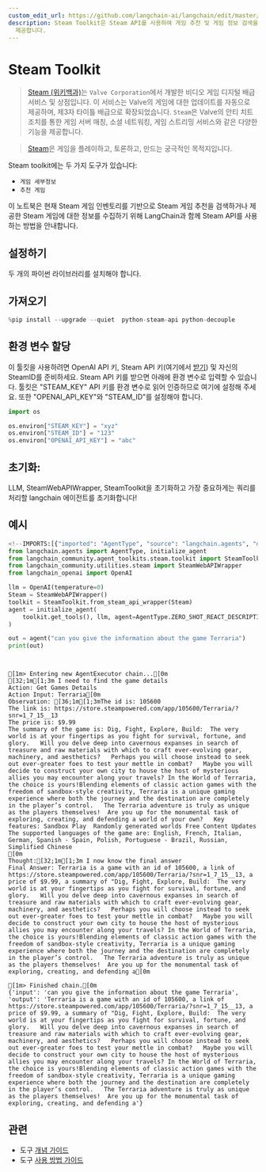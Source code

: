 ```yaml
---
custom_edit_url: https://github.com/langchain-ai/langchain/edit/master/docs/docs/integrations/tools/steam.ipynb
description: Steam Toolkit은 Steam API를 사용하여 게임 추천 및 게임 정보 검색을 위한 LangChain 기반 도구를
  제공합니다.
---
```


# Steam Toolkit

> [Steam (위키백과)](https://en.wikipedia.org/wiki/Steam_(service))는 `Valve Corporation`에서 개발한 비디오 게임 디지털 배급 서비스 및 상점입니다. 이 서비스는 Valve의 게임에 대한 업데이트를 자동으로 제공하며, 제3자 타이틀 배급으로 확장되었습니다. `Steam`은 Valve의 안티 치트 조치를 통한 게임 서버 매칭, 소셜 네트워킹, 게임 스트리밍 서비스와 같은 다양한 기능을 제공합니다.

> [Steam](https://store.steampowered.com/about/)은 게임을 플레이하고, 토론하고, 만드는 궁극적인 목적지입니다.

Steam toolkit에는 두 가지 도구가 있습니다:
- `게임 세부정보`
- `추천 게임`

이 노트북은 현재 Steam 게임 인벤토리를 기반으로 Steam 게임 추천을 검색하거나 제공한 Steam 게임에 대한 정보를 수집하기 위해 LangChain과 함께 Steam API를 사용하는 방법을 안내합니다.

## 설정하기

두 개의 파이썬 라이브러리를 설치해야 합니다.

## 가져오기

```python
%pip install --upgrade --quiet  python-steam-api python-decouple
```


## 환경 변수 할당
이 툴킷을 사용하려면 OpenAI API 키, Steam API 키(여기에서 [받기](https://steamcommunity.com/dev/apikey)) 및 자신의 SteamID를 준비하세요. Steam API 키를 받으면 아래에 환경 변수로 입력할 수 있습니다. 툴킷은 "STEAM_KEY" API 키를 환경 변수로 읽어 인증하므로 여기에 설정해 주세요. 또한 "OPENAI_API_KEY"와 "STEAM_ID"를 설정해야 합니다.

```python
import os

os.environ["STEAM_KEY"] = "xyz"
os.environ["STEAM_ID"] = "123"
os.environ["OPENAI_API_KEY"] = "abc"
```


## 초기화:
LLM, SteamWebAPIWrapper, SteamToolkit을 초기화하고 가장 중요하게는 쿼리를 처리할 langchain 에이전트를 초기화합니다!
## 예시

```python
<!--IMPORTS:[{"imported": "AgentType", "source": "langchain.agents", "docs": "https://api.python.langchain.com/en/latest/agents/langchain.agents.agent_types.AgentType.html", "title": "Steam Toolkit"}, {"imported": "initialize_agent", "source": "langchain.agents", "docs": "https://api.python.langchain.com/en/latest/agents/langchain.agents.initialize.initialize_agent.html", "title": "Steam Toolkit"}, {"imported": "SteamToolkit", "source": "langchain_community.agent_toolkits.steam.toolkit", "docs": "https://api.python.langchain.com/en/latest/agent_toolkits/langchain_community.agent_toolkits.steam.toolkit.SteamToolkit.html", "title": "Steam Toolkit"}, {"imported": "SteamWebAPIWrapper", "source": "langchain_community.utilities.steam", "docs": "https://api.python.langchain.com/en/latest/utilities/langchain_community.utilities.steam.SteamWebAPIWrapper.html", "title": "Steam Toolkit"}, {"imported": "OpenAI", "source": "langchain_openai", "docs": "https://api.python.langchain.com/en/latest/llms/langchain_openai.llms.base.OpenAI.html", "title": "Steam Toolkit"}]-->
from langchain.agents import AgentType, initialize_agent
from langchain_community.agent_toolkits.steam.toolkit import SteamToolkit
from langchain_community.utilities.steam import SteamWebAPIWrapper
from langchain_openai import OpenAI
```


```python
llm = OpenAI(temperature=0)
Steam = SteamWebAPIWrapper()
toolkit = SteamToolkit.from_steam_api_wrapper(Steam)
agent = initialize_agent(
    toolkit.get_tools(), llm, agent=AgentType.ZERO_SHOT_REACT_DESCRIPTION, verbose=True
)
```


```python
out = agent("can you give the information about the game Terraria")
print(out)
```

```output


[1m> Entering new AgentExecutor chain...[0m
[32;1m[1;3m I need to find the game details
Action: Get Games Details
Action Input: Terraria[0m
Observation: [36;1m[1;3mThe id is: 105600
The link is: https://store.steampowered.com/app/105600/Terraria/?snr=1_7_15__13
The price is: $9.99
The summary of the game is: Dig, Fight, Explore, Build:  The very world is at your fingertips as you fight for survival, fortune, and glory.   Will you delve deep into cavernous expanses in search of treasure and raw materials with which to craft ever-evolving gear, machinery, and aesthetics?   Perhaps you will choose instead to seek out ever-greater foes to test your mettle in combat?   Maybe you will decide to construct your own city to house the host of mysterious allies you may encounter along your travels? In the World of Terraria, the choice is yours!Blending elements of classic action games with the freedom of sandbox-style creativity, Terraria is a unique gaming experience where both the journey and the destination are completely in the player’s control.   The Terraria adventure is truly as unique as the players themselves!  Are you up for the monumental task of exploring, creating, and defending a world of your own?   Key features: Sandbox Play  Randomly generated worlds Free Content Updates 
The supported languages of the game are: English, French, Italian, German, Spanish - Spain, Polish, Portuguese - Brazil, Russian, Simplified Chinese
[0m
Thought:[32;1m[1;3m I now know the final answer
Final Answer: Terraria is a game with an id of 105600, a link of https://store.steampowered.com/app/105600/Terraria/?snr=1_7_15__13, a price of $9.99, a summary of "Dig, Fight, Explore, Build:  The very world is at your fingertips as you fight for survival, fortune, and glory.   Will you delve deep into cavernous expanses in search of treasure and raw materials with which to craft ever-evolving gear, machinery, and aesthetics?   Perhaps you will choose instead to seek out ever-greater foes to test your mettle in combat?   Maybe you will decide to construct your own city to house the host of mysterious allies you may encounter along your travels? In the World of Terraria, the choice is yours!Blending elements of classic action games with the freedom of sandbox-style creativity, Terraria is a unique gaming experience where both the journey and the destination are completely in the player’s control.   The Terraria adventure is truly as unique as the players themselves!  Are you up for the monumental task of exploring, creating, and defending a[0m

[1m> Finished chain.[0m
{'input': 'can you give the information about the game Terraria', 'output': 'Terraria is a game with an id of 105600, a link of https://store.steampowered.com/app/105600/Terraria/?snr=1_7_15__13, a price of $9.99, a summary of "Dig, Fight, Explore, Build:  The very world is at your fingertips as you fight for survival, fortune, and glory.   Will you delve deep into cavernous expanses in search of treasure and raw materials with which to craft ever-evolving gear, machinery, and aesthetics?   Perhaps you will choose instead to seek out ever-greater foes to test your mettle in combat?   Maybe you will decide to construct your own city to house the host of mysterious allies you may encounter along your travels? In the World of Terraria, the choice is yours!Blending elements of classic action games with the freedom of sandbox-style creativity, Terraria is a unique gaming experience where both the journey and the destination are completely in the player’s control.   The Terraria adventure is truly as unique as the players themselves!  Are you up for the monumental task of exploring, creating, and defending a'}
```


## 관련

- 도구 [개념 가이드](/docs/concepts/#tools)
- 도구 [사용 방법 가이드](/docs/how_to/#tools)